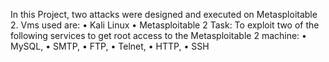 In this Project, two attacks were designed and executed on Metasploitable 2. 
Vms used are:
• Kali Linux
• Metasploitable 2
Task: To exploit two of the following services to get root access to the Metasploitable 2 machine: 
• MySQL, 
• SMTP, 
• FTP, 
• Telnet, 
• HTTP, 
• SSH
